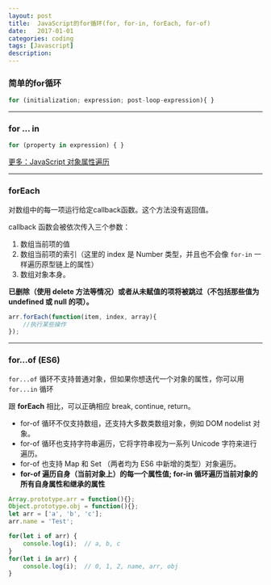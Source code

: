 ```yaml
---
layout: post
title:  JavaScript的for循环(for, for-in, forEach, for-of)
date:   2017-01-01
categories: coding
tags: [Javascript]
description: 
---
```


### 简单的for循环

``` javascript
for (initialization; expression; post-loop-expression){ }
```
-----

### for ... in  

``` javascript
for (property in expression) { }
```

[更多：JavaScript 对象属性遍历](./javascript-object)

-----

### forEach

对数组中的每一项运行给定callback函数。这个方法没有返回值。

callback 函数会被依次传入三个参数：

1. 数组当前项的值
2. 数组当前项的索引（这里的 index 是 Number 类型，并且也不会像 `for-in` 一样遍历原型链上的属性）
3. 数组对象本身。

__已删除（使用 delete 方法等情况）或者从未赋值的项将被跳过（不包括那些值为 undefined 或 null 的项）。__

``` javascript
arr.forEach(function(item, index, array){
    //执行某些操作
});
```
-----

### for...of (ES6)

`for...of` 循环不支持普通对象，但如果你想迭代一个对象的属性，你可以用 `for...in` 循环

跟 __forEach__ 相比，可以正确相应 break, continue, return。

+ for-of 循环不仅支持数组，还支持大多数类数组对象，例如 DOM nodelist 对象。
+ for-of 循环也支持字符串遍历，它将字符串视为一系列 Unicode 字符来进行遍历。
+ for-of 也支持 Map 和 Set （两者均为 ES6 中新增的类型）对象遍历。
+ __for-of 遍历自身（当前对象上）的每一个属性值; for-in 循环遍历当前对象的所有自身属性和继承的属性__

``` javascript
Array.prototype.arr = function(){};
Object.prototype.obj = function(){};
let arr = ['a', 'b', 'c'];
arr.name = 'Test';

for(let i of arr) {
    console.log(i);  // a, b, c
}
for(let i in arr) {
    console.log(i);  // 0, 1, 2, name, arr, obj
}
```

